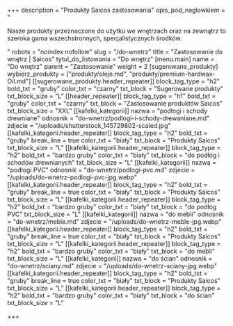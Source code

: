 +++
description = "Produkty Saicos zastosowania"
opis_pod_naglowkiem = "<p>Nasze produkty przeznaczone do użytku we wnętrzach oraz na zewnątrz to szeroka gama wszechstronnych, specjalistycznych środków.</p>"
robots = "noindex nofollow"
slug = "/do-wnetrz"
title = "Zastosowanie do wnętrz | Saicos"
tytul_do_listowania = "Do wnętrz"
[menu.main]
name = "Do wnętrz"
parent = "Zastosowanie"
weight = 2
[sugerowane_produkty]
wybierz_produkty = ["produkty/oleje.md", "produkty/premium-hardwax-Oil.md"]
[[sugerowane_produkty.header_repeater]]
block_tag_type = "h2"
bold_txt = "gruby"
color_txt = "czarny"
txt_block = "Sugerowane produkty"
txt_block_size = "L"
[[header_repeater]]
block_tag_type = "h1"
bold_txt = "gruby"
color_txt = "czarny"
txt_block = "Zastosowanie produktów Saicos"
txt_block_size = "XXL"
[[kafelki_kategorii]]
nazwa = "podłogi i schody drewniane"
odnosnik = "do-wnetrz/podlogi-i-schody-drewaniane.md"
zdjecie = "/uploads/shutterstock_145729802-scaled.jpg"
[[kafelki_kategorii.header_repeater]]
block_tag_type = "h2"
bold_txt = "gruby"
break_line = true
color_txt = "biały"
txt_block = "Produkty Saicos"
txt_block_size = "L"
[[kafelki_kategorii.header_repeater]]
block_tag_type = "h2"
bold_txt = "bardzo gruby"
color_txt = "biały"
txt_block = "do podłóg i schodów drewnianych"
txt_block_size = "L"
[[kafelki_kategorii]]
nazwa = "podłogi PVC"
odnosnik = "do-wnetrz/podlogi-pvc.md"
zdjecie = "/uploads/do-wnetrz-podlogi-pvc-jpg.webp"
[[kafelki_kategorii.header_repeater]]
block_tag_type = "h2"
bold_txt = "gruby"
break_line = true
color_txt = "biały"
txt_block = "Produkty Saicos"
txt_block_size = "L"
[[kafelki_kategorii.header_repeater]]
block_tag_type = "h2"
bold_txt = "bardzo gruby"
color_txt = "biały"
txt_block = "do podłóg PVC"
txt_block_size = "L"
[[kafelki_kategorii]]
nazwa = "do mebli"
odnosnik = "do-wnetrz/meble.md"
zdjecie = "/uploads/do-wnetrz-meble-jpg.webp"
[[kafelki_kategorii.header_repeater]]
block_tag_type = "h2"
bold_txt = "gruby"
break_line = true
color_txt = "biały"
txt_block = "Produkty Saicos"
txt_block_size = "L"
[[kafelki_kategorii.header_repeater]]
block_tag_type = "h2"
bold_txt = "bardzo gruby"
color_txt = "biały"
txt_block = "do mebli"
txt_block_size = "L"
[[kafelki_kategorii]]
nazwa = "do ścian"
odnosnik = "do-wnetrz/sciany.md"
zdjecie = "/uploads/do-wnetrz-sciany-jpg.webp"
[[kafelki_kategorii.header_repeater]]
block_tag_type = "h2"
bold_txt = "gruby"
break_line = true
color_txt = "biały"
txt_block = "Produkty Saicos"
txt_block_size = "L"
[[kafelki_kategorii.header_repeater]]
block_tag_type = "h2"
bold_txt = "bardzo gruby"
color_txt = "biały"
txt_block = "do ścian"
txt_block_size = "L"

+++
